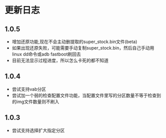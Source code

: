 # 更新日志
## 1.0.5
- 增加还原功能,现在不会主动删提取的super_stock.bin文件(beta)
- 如果出现还原失败，可能需要手动复制super_stock.bin，然后自己手动用linux dd命令或adb fastboot刷回去
- 目前无法显示过程进度，所以怎么卡死的都不知道

## 1.0.4
- 尝试支持vab分区
- 尝试加一个弱的检查配置文件功能，当配置文件里写的分区数量不等于检查到的img文件数量则不刷入

## 1.0.3
- 尝试支持选择扩大指定分区

